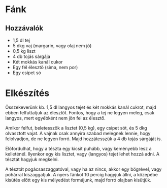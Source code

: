 # Fánk

## Hozzávalók

 * 1,5 dl tej
 * 5 dkg vaj (margarin, vagy olaj nem jó)
 * 0,5 kg liszt
 * 4 db tojás sárgája
 * Két mokkás kanál cukor
 * Egy fél élesztő (sima, nem por)
 * Egy csipet só

# Elkészítés

Összekeverünk kb. 1,5 dl langyos tejet és két mokkás kanál
cukrot, majd ebben felfuttatjuk az élesztőt. Fontos,
hogy a tej ne legyen meleg, csak langyos, mert egyébként nem
jön fel az élesztő.

Amikor felfut, beletesszök a lisztet (0,5 kg), egy csipet sót,
és 5 dkg olvasztott vajat. A vajnak csak annyira szabad melegnek
lennie, hogy felolvadjon, de ne legyen forró. Majd hozzátesszük
a 4 db tojás sárgáját is.

Előfordulhat, hogy a tészta egy kicsit puhább, vagy keményebb lesz
a kelleténél. Ilyenkor egy kis lisztet, vagy (langyos) tejet
lehet hozzá adni. A tésztát hagyjuk megkelni.

A tésztát pogácsaszaggatóval, vagy ha az nincs, akkor egy bögrével,
vagy pohárral kiszaggatjuk. A nyers fánkot 10 percig hagyjuk állni,
a közepébe kisütés előtt egy kis mélyedést formájunk,
majd forró olajban kisütjük.
